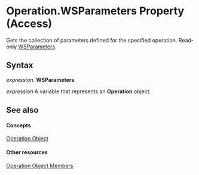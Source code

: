 
# Operation.WSParameters Property (Access)

Gets the collection of parameters defined for the specified operation. Read-only [WSParameters](2305995f-d54c-417d-59c5-98eabe7f7bae.md).


## Syntax

 _expression_. **WSParameters**

 _expression_ A variable that represents an **Operation** object.


## See also


#### Concepts


[Operation Object](77ca8bb2-b70b-6b4e-7f2a-195759d3668b.md)
#### Other resources


[Operation Object Members](df8497a8-6429-505c-4dfe-e972486f1b2d.md)
